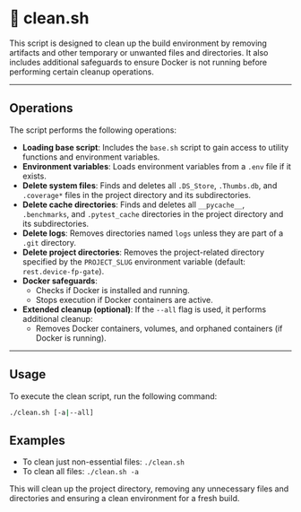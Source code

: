 # 🧹 clean.sh

This script is designed to clean up the build environment by removing artifacts and other temporary or unwanted files and directories. It also includes additional safeguards to ensure Docker is not running before performing certain cleanup operations.

---

## Operations

The script performs the following operations:

- **Loading base script**: Includes the `base.sh` script to gain access to utility functions and environment variables.
- **Environment variables**: Loads environment variables from a `.env` file if it exists.
- **Delete system files**: Finds and deletes all `.DS_Store`, `.Thumbs.db`, and `.coverage*` files in the project directory and its subdirectories.
- **Delete cache directories**: Finds and deletes all `__pycache__`, `.benchmarks`, and `.pytest_cache` directories in the project directory and its subdirectories.
- **Delete logs**: Removes directories named `logs` unless they are part of a `.git` directory.
- **Delete project directories**: Removes the project-related directory specified by the `PROJECT_SLUG` environment variable (default: `rest.device-fp-gate`).
- **Docker safeguards**:
    - Checks if Docker is installed and running.
    - Stops execution if Docker containers are active.
- **Extended cleanup (optional)**: If the `--all` flag is used, it performs additional cleanup:
    - Removes Docker containers, volumes, and orphaned containers (if Docker is running).

---

## Usage

To execute the clean script, run the following command:

```sh
./clean.sh [-a|--all]
```

## Examples

- To clean just non-essential files: `./clean.sh`
- To clean all files: `./clean.sh -a`

This will clean up the project directory, removing any unnecessary files and directories and ensuring a clean environment for a fresh build.
